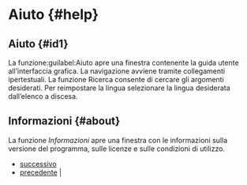 # Aiuto {#help}

## Aiuto {#id1}

La funzione:guilabel:Aiuto apre una finestra contenente la guida utente all’interfaccia grafica. La navigazione avviene tramite collegamenti ipertestuali. La funzione Ricerca consente di cercare gli argomenti desiderati. Per reimpostare la lingua selezionare la lingua desiderata dall’elenco a discesa.

## Informazioni {#about}

La funzione *Informazioni* apre una finestra con le informazioni sulla versione del programma, sulle licenze e sulle condizioni di utilizzo.

-   [successivo](../appendices/appendices.html "Appendice")
-   [precedente](settings.html "Impostazioni") |



